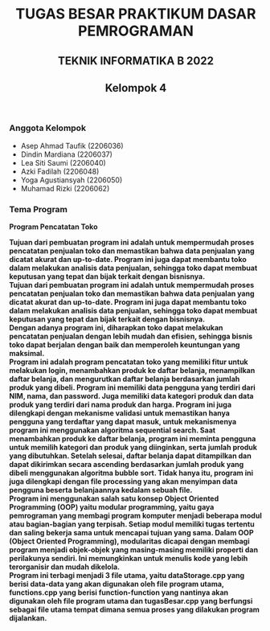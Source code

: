 <h1 align ="center"> TUGAS BESAR PRAKTIKUM DASAR PEMROGRAMAN</h1>
<h2 align = "center"> TEKNIK INFORMATIKA B 2022 </h2>
<h2 align = "center"> Kelompok 4</h2>
<br>
<h3>Anggota Kelompok</h3>
<ul>
    <li>Asep Ahmad Taufik (2206036)</li>
    <li>Dindin Mardiana (2206037)</li>
    <li>Lea Siti Saumi (2206040)</li>
    <li>Azki Fadilah (2206048)</li>
    <li>Yoga Agustiansyah (2206050)</li>
    <li>Muhamad Rizki (2206062)</li>
</ul>
<h3>Tema Program</h3>
<p><b>Program Pencatatan Toko<b></p>
<p>Tujuan dari pembuatan program ini adalah untuk mempermudah proses pencatatan penjualan toko dan memastikan bahwa data penjualan yang dicatat akurat dan up-to-date. Program ini juga dapat membantu toko dalam melakukan analisis data penjualan, sehingga toko dapat membuat keputusan yang tepat dan bijak terkait dengan bisnisnya. 
<br>
Tujuan dari pembuatan program ini adalah untuk mempermudah proses pencatatan penjualan toko dan memastikan bahwa data penjualan yang dicatat akurat dan up-to-date. Program ini juga dapat membantu toko dalam melakukan analisis data penjualan, sehingga toko dapat membuat keputusan yang tepat dan bijak terkait dengan bisnisnya. 
<br>
Dengan adanya program ini, diharapkan toko dapat melakukan pencatatan penjualan dengan lebih mudah dan efisien, sehingga bisnis toko dapat berjalan dengan baik dan memperoleh keuntungan yang maksimal. 
<br>
Program ini adalah program pencatatan toko yang memiliki fitur untuk melakukan login, menambahkan produk ke daftar belanja, menampilkan daftar belanja, dan mengurutkan daftar belanja berdasarkan jumlah produk yang dibeli. Program ini memiliki data pengguna yang terdiri dari NIM, nama, dan password. Juga memiliki data kategori produk dan data produk yang terdiri dari nama produk dan harga. Program ini juga dilengkapi dengan mekanisme validasi untuk memastikan hanya pengguna yang terdaftar yang dapat masuk, untuk mekanismenya program ini menggunakan algoritma sequential search. Saat menambahkan produk ke daftar belanja, program ini meminta pengguna untuk memilih kategori dan produk yang diinginkan, serta jumlah produk yang dibutuhkan. Setelah selesai, daftar belanja dapat ditampilkan dan dapat dikirimkan secara ascending berdasarkan jumlah produk yang dibeli menggunakan algoritma bubble sort. Tidak hanya itu, program ini juga dilengkapi dengan file processing yang akan menyimpan data pengguna beserta belanjaannya kedalam sebuah file. 
<br>
Program ini menggunakan salah satu konsep Object Oriented Programming (OOP) yaitu modular programming, yaitu gaya pemrograman yang membagi program komputer menjadi beberapa modul atau bagian-bagian yang terpisah. Setiap modul memiliki tugas tertentu dan saling bekerja sama untuk mencapai tujuan yang sama. Dalam OOP (Object Oriented Programming), modularitas dicapai dengan membagi program menjadi objek-objek yang masing-masing memiliki properti dan perilakunya sendiri. Ini memungkinkan untuk menulis kode yang lebih terorganisir dan mudah dikelola. 
<br>
Program ini terbagi menjadi 3 file utama, yaitu dataStorage.cpp yang berisi data-data yang akan digunakan oleh file program utama, functions.cpp yang berisi function-function yang nantinya akan digunakan oleh file program utama dan tugasBesar.cpp yang berfungsi sebagai file utama tempat dimana semua proses yang dilakukan program dijalankan. </p>